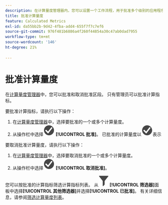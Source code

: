 ```yaml
---
description: 在计算量度管理器内，您可以设置一个工作流程，用于批准多个级别的应用程序和特定部门或群组的量度。
title: 批准计算量度
feature: Calculated Metrics
exl-id: da55bb2b-9d42-4fba-add4-655f7f7c7ef6
source-git-commit: 976f481b6886a4f260f44854a30c47ab0dad7955
workflow-type: tm+mt
source-wordcount: '146'
ht-degree: 21%

---
```


# 批准计算量度

在[计算量度管理器](cm-manager.md)中，您可以批准和取消批准区段。 只有管理员可以批准计算指标。

要批准计算指标，请执行以下操作：

1. 在[计算量度管理器](cm-approving.md)中，选择要批准的一个或多个计算量度。
1. 从操作栏中选择![CheckmarkCircle](/help/assets/icons/CheckmarkCircle.svg) **[!UICONTROL 批准]**。 已批准的计算量度以![CheckmarkCircle](/help/assets/icons/CheckmarkCircle.svg)表示

要取消批准计算量度，请执行以下操作：

1. 在[计算量度管理器](cm-approving.md)中，选择要取消批准的一个或多个计算量度。
1. 从操作栏中选择![CheckmarkCircle](/help/assets/icons/CheckmarkCircle.svg) **[!UICONTROL 取消批准]**。


您可以按批准的计算指标筛选计算指标列表。 从![筛选器](/help/assets/icons/Filter.svg)**[!UICONTROL 筛选器]**&#x200B;面板中选择&#x200B;**[!UICONTROL 其他筛选器]**&#x200B;并选择&#x200B;**[!UICONTROL 已批准]**。 有关详细信息，请参阅[筛选计算量度列表](/help/components/calc-metrics/cm-workflow/cm-filter.md)。
